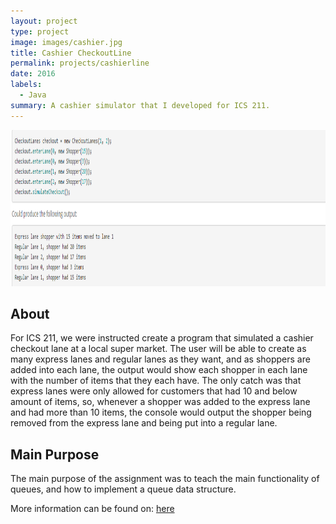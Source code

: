 ```yaml
---
layout: project
type: project
image: images/cashier.jpg
title: Cashier CheckoutLine 
permalink: projects/cashierline 
date: 2016
labels:
  - Java
summary: A cashier simulator that I developed for ICS 211.
---
```


<div class>
<img class="ui centered middle image" height = "250" width = "1500" src="../images/cashier pic.png">
</div>

<h2>About</h2>
<p>
For ICS 211, we were instructed create a program that simulated a cashier checkout lane at a local super market. The user will be able to create as many express lanes and regular lanes as they want, and as shoppers are added into each lane, the output would show each shopper in each lane with the number of items that they each have. The only catch was that express lanes were only allowed for customers that had 10 and below amount of items, so, whenever a shopper was added to the express lane and had more than 10 items, the console would output the shopper being removed from the express lane and being put into a regular lane.
  </p>

<h2>Main Purpose</h2>
The main purpose of the assignment was to teach the main functionality of queues, and how to implement a queue data structure.

More information can be found on: <a href="http://courses.ics.hawaii.edu/ics211s17-2/morea/100.queues/experience-A06.html">here</a>



